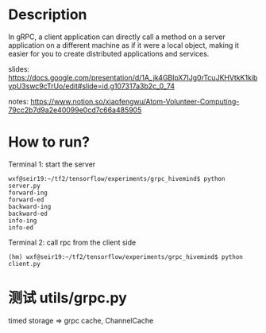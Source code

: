 # Description

In gRPC, a client application can directly call a method on a server application on a different machine as if it were a local object, making it easier for you to create distributed applications and services.

slides:
https://docs.google.com/presentation/d/1A_jk4GBlpX7IJg0rTcuJKHVtkK1kibypU3swc9cTrUo/edit#slide=id.g107317a3b2c_0_74

notes:
https://www.notion.so/xiaofengwu/Atom-Volunteer-Computing-79cc2b7d9a2e40099e0cd7c66a485905

# How to run?

Terminal 1: start the server

```
wxf@seir19:~/tf2/tensorflow/experiments/grpc_hivemind$ python server.py 
forward-ing
forward-ed
backward-ing
backward-ed
info-ing
info-ed
```

Terminal 2: call rpc from the client side

```
(hm) wxf@seir19:~/tf2/tensorflow/experiments/grpc_hivemind$ python client.py 
```

# 测试 utils/grpc.py

timed storage => grpc cache, ChannelCache